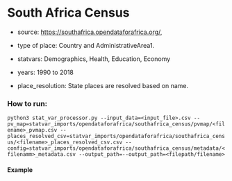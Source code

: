 # South Africa Census

- source: https://southafrica.opendataforafrica.org/, 

- type of place: Country and AdministrativeArea1.

- statvars: Demographics, Health, Education, Economy

- years: 1990 to 2018

- place_resolution: State places are resolved based on name.

### How to run:

`python3 stat_var_processor.py --input_data=<input_file>.csv --pv_map=statvar_imports/opendataforafrica/southafrica_census/pvmap/<filename>_pvmap.csv --places_resolved_csv=statvar_imports/opendataforafrica/southafrica_census/<filename>_places_resolved_csv.csv --config=statvar_imports/opendataforafrica/southafrica_census/metadata/<filenamm>_metadata.csv --output_path=--output_path=<filepath/filename>`

#### Example



